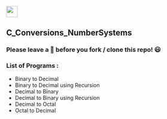 <img src="https://img.shields.io/badge/C-blue?style=for-the-badge&logo=C&logoColor=white" height="30">

## C_Conversions_NumberSystems

### Please leave a 🌟 before you fork / clone this repo! 😃

### List of Programs :
* Binary to Decimal
* Binary to Decimal using Recursion
* Decimal to Binary
* Decimal to Binary using Recursion
* Decimal to Octal
* Octal to Decimal

